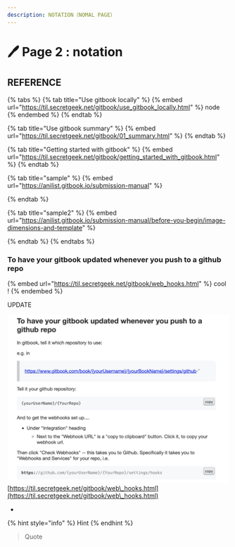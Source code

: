 ```yaml
---
description: NOTATION（NOMAL PAGE）
---
```


# 🖊 Page 2 : notation

## REFERENCE

{% tabs %}
{% tab title="Use gitbook locally" %}
{% embed url="https://til.secretgeek.net/gitbook/use_gitbook_locally.html" %}
node
{% endembed %}
{% endtab %}

{% tab title="Use gitbook summary" %}
{% embed url="https://til.secretgeek.net/gitbook/01_summary.html" %}
{% endtab %}

{% tab title="Getting started with gitbook" %}
{% embed url="https://til.secretgeek.net/gitbook/getting_started_with_gitbook.html" %}
{% endtab %}

{% tab title="sample" %}
{% embed url="https://anilist.gitbook.io/submission-manual" %}


{% endtab %}

{% tab title="sample2" %}
{% embed url="https://anilist.gitbook.io/submission-manual/before-you-begin/image-dimensions-and-template" %}


{% endtab %}
{% endtabs %}

### To have your gitbook updated whenever you push to a github repo <a href="#to-have-your-gitbook-updated-whenever-you-push-to-a-github-repo" id="to-have-your-gitbook-updated-whenever-you-push-to-a-github-repo"></a>

{% embed url="https://til.secretgeek.net/gitbook/web_hooks.html" %}
cool !
{% endembed %}

UPDATE

![](<.gitbook/assets/IMGSS 2022-04-26 12.50.32.jpg>)[https://til.secretgeek.net/gitbook/web\_hooks.html](https://til.secretgeek.net/gitbook/web\_hooks.html)



*

{% hint style="info" %}
Hint
{% endhint %}

> Quote


